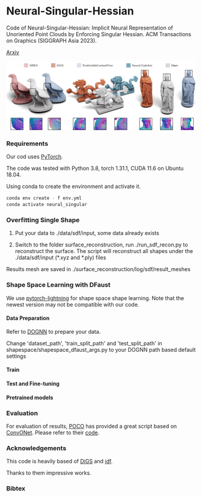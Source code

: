 # Neural-Singular-Hessian

Code of Neural-Singular-Hessian: Implicit Neural Representation of Unoriented Point Clouds by Enforcing Singular Hessian. ACM Transactions on Graphics (SIGGRAPH Asia 2023).

[Arxiv](https://arxiv.org/abs/2309.01793)

![RP](assets/RP.jpg)

### Requirements

Our cod uses [PyTorch](https://pytorch.org/).

The code was tested with Python 3.8, torch 1.31.1, CUDA 11.6 on Ubuntu 18.04.

Using conda to create the environment and activate it.

```bash
conda env create - f env.yml
conda activate neural_singular
```

### Overfitting Single Shape

1. Put your data to ./data/sdf/input, some data already exists

2. Switch to the folder surface_reconstruction, run ./run_sdf_recon.py to reconstruct the surface.
   The script will reconstruct all shapes under the ./data/sdf/input (*.xyz and *.ply) files

Results mesh are saved in ./surface_reconstruction/log/sdf/result_meshes

### Shape Space Learning with DFaust

We use [pytorch-lightning](https://lightning.ai/) for shape space shape learning. Note that the newest version may not be compatible with our code.

#### Data Preparation

Refer to [DOGNN](https://github.com/microsoft/DualOctreeGNN#4-unsupervised-surface-reconstruction-with-dfaust) to prepare your data.

Change 'dataset_path', 'train_split_path' and 'test_split_path' in shapespace/shapespace_dfaust_args.py to your DOGNN path based default settings

#### Train

#### Test and Fine-tuning

#### Pretrained models

### Evaluation

For evaluation of results, [POCO](https://github.com/valeoai/POCO) has provided a great script based on [ConvONet](https://github.com/autonomousvision/convolutional_occupancy_networks). Please refer to their [code](https://github.com/valeoai/POCO/blob/main/eval/src/eval.py).

### Acknowledgements

This code is heavily based of [DiGS](https://github.com/Chumbyte/DiGS) and [idf](https://github.com/yifita/idf).

Thanks to them impressive works.

### Bibtex


